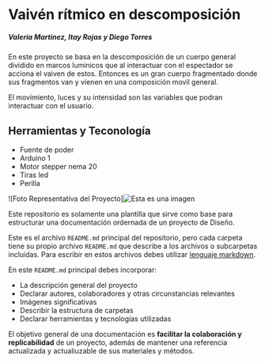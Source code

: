 # Vaivén rítmico en descomposición
##### Valeria Martinez, Itay Rojas y Diego Torres

En este proyecto se basa en la descomposición de un cuerpo general dividido en marcos luminicos que al interactuar con el espectador se acciona el vaiven de estos. Entonces es un gran cuerpo fragmentado donde sus fragmentos van y vienen en una composición movil general.

El movimiento, luces y su intensidad son las variables que podran interactuar con el usuario.

## Herramientas y Teconología
- Fuente de poder
- Arduino 1
- Motor stepper nema 20
- Tiras led
- Perilla


![Foto Representativa del Proyecto]![Esta es una imagen](https://wiki.ead.pucv.cl/Archivo:M3dixentrega3DiVaI_(3).jpeg)

Este repositorio es solamente una plantilla que sirve como base para estructurar una documentación ordernada de un proyecto de Diseño. 

Este es el archivo `README.md` principal del repositorio, pero cada carpeta tiene su propio archivo `README.md` que describe a los archivos o subcarpetas incluidas. Para escribir en estos archivos debes utilizar [lenguaje markdown](https://docs.github.com/es/get-started/writing-on-github/getting-started-with-writing-and-formatting-on-github/basic-writing-and-formatting-syntax).

En este `README.md` principal debes incorporar:
- La descripción general del proyecto
- Declarar autores, colaboradores y otras circunstancias relevantes
- Imágenes significativas
- Describir la estructura de carpetas
- Declarar herramientas y tecnologías utilizadas

El objetivo general de una documentación es **facilitar la colaboración y replicabilidad** de un proyecto, además de mantener una referencia actualizada y actualiuzable de sus materiales y métodos.
